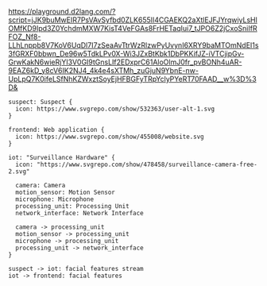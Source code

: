 https://playground.d2lang.com/?script=jJK9buMwEIR7PsVAvSyfbd0ZLK655lI4CGAEKQ2aXtlEJFJYrqwiyLsHlOMfKD9Ipd3Z0YchdmMXW7KisT4VeFGAs8FrHETaqIui7_tJPO6Z2jCxoSniIfRFOZ_Nf8-LLhLnppb8V7KoV6UqDl7I7zSeaAvTtrWzRlzwPyUvynI6XRY9baMTOmNdEI1s3fGRXF0bbwn_De96w5TdkLPv0X-Wi3JZxBtKbk1DbPKKifJZ-iVTCjipGv-GrwKakN6wieRjYI3V0GI9tGnsLIf2EDxprC61AloOlmJ0fr_pvBONh4uAR-9EAZ6kD_y8cV6IK2NJ4_4k4e4sXTMh_zuGjuN9YbnE-nw-UpLpQ7K0ifeLSfNhKZWxztSoyEjHFBGFyTRpYclyPYeRT70FAAD__w%3D%3D&

```d2
suspect: Suspect {
  icon: https://www.svgrepo.com/show/532363/user-alt-1.svg
}

frontend: Web application {
  icon: https://www.svgrepo.com/show/455008/website.svg
}

iot: "Surveillance Hardware" {
  icon: "https://www.svgrepo.com/show/478458/surveillance-camera-free-2.svg"

  camera: Camera
  motion_sensor: Motion Sensor
  microphone: Microphone
  processing_unit: Processing Unit
  network_interface: Network Interface

  camera -> processing_unit
  motion_sensor -> processing_unit
  microphone -> processing_unit
  processing_unit -> network_interface
}

suspect -> iot: facial features stream
iot -> frontend: facial features
```
